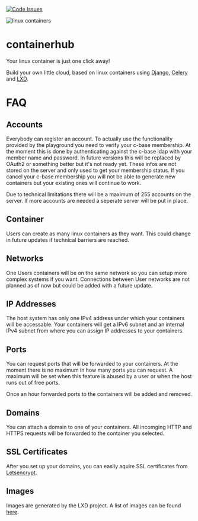 [![Code Issues](https://www.quantifiedcode.com/api/v1/project/886b33fdf8ed460f98ba358c71beb7a4/badge.svg)](https://www.quantifiedcode.com/app/project/886b33fdf8ed460f98ba358c71beb7a4)

![linux containers][logo]

containerhub
============

Your linux container is just one click away!

Build your own little cloud, based on linux containers using [Django][django], [Celery][celery] and [LXD][lxd].


FAQ
===

Accounts
--------

Everybody can register an account. To actually use the functionality provided by the playground you need to
verify your c-base membership. At the moment this is done by authenticating against the c-base ldap with your member
name and password. In future versions this will be replaced by OAuth2 or something better but it's not ready yet.
These infos are not stored on the server and only used to get your membership status.
If you cancel your c-base membership you will not be able to generate new containers but your existing ones will
continue to work.

Due to technical limitations there will be a maximum of 255 accounts on the server. If more accounts are needed a seperate server will be put in place.

Container
---------

Users can create as many linux containers as they want. This could change in future updates if technical barriers are reached.

Networks
--------

One Users containers will be on the same network so you can setup more complex systems if you want. Connections between User networks are not planned as of now but could be added with a future update.

IP Addresses
------------

The host system has only one IPv4 address under which your containers will be accessable. Your containers will get a
IPv6 subnet and an internal IPv4 subnet from where you can assign IP addresses to your containers.

Ports
-----

You can request ports that will be forwarded to your containers. At the moment there is no maximum in how many ports you
can request. A maximum will be set when this feature is abused by a user or when the host runs out of free ports.

Once an hour forwarded ports to the containers will be added and removed.

Domains
-------

You can attach a domain to one of your containers. All incomging HTTP and HTTPS requests will be forwarded to the container you
selected.

SSL Certificates
----------------

After you set up your domains, you can easily aquire SSL certificates from [Letsencrypt][letsencrypt].

Images
------

Images are generated by the LXD project. A list of images can be found [here][lxd_images].


[logo]: https://github.com/XenGi/containerhub/raw/master/containers.png
[django]: https://www.djangoproject.com/
[celery]: http://www.celeryproject.org/
[lxd]: https://linuxcontainers.org/lxd/
[lxd_images]: https://images.linuxcontainers.org/
[letsencrypt]: https://letsencrypt.org/

